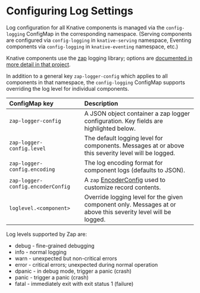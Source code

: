# Configuring Log Settings

Log configuration for all Knative components is managed via the `config-logging` ConfigMap in the corresponding namespace. (Serving components are configured via `config-logging` in `knative-serving` namespace, Eventing components via `config-logging` in `knative-eventing` namespace, etc.)

Knative components use the [zap](https://github.com/uber-go/zap) logging library; options are [documented in more detail in that project](https://github.com/uber-go/zap/blob/master/config.go#L58).

In addition to a general key `zap-logger-config` which applies to all components in that namespace, the `config-logging` ConfigMap supports overriding the log level for individual components.

| ConfigMap key                     | Description                                                                                                                                                      |
| :-------------------------------- | :--------------------------------------------------------------------------------------------------------------------------------------------------------------- |
| `zap-logger-config`               | A JSON object container a zap logger configuration. Key fields are highlighted below.                                                                            |
| `zap-logger-config.level`         | The default logging level for components. Messages at or above this severity level will be logged.                                                               |
| `zap-logger-config.encoding`      | The log encoding format for component logs (defaults to JSON).                                                                                                   |
| `zap-logger-config.encoderConfig` | A `zap` [EncoderConfig](https://github.com/uber-go/zap/blob/10d89a76cc8b9787e408aee8882e40a8bd29c585/zapcore/encoder.go#L312) used to customize record contents. |
| `loglevel.<component>`            | Override logging level for the given component only. Messages at or above this severity level will be logged.                                                    |

Log levels supported by Zap are:

- debug - fine-grained debugging
- info - normal logging
- warn - unexpected but non-critical errors
- error - critical errors; unexpected during normal operation
- dpanic - in debug mode, trigger a panic (crash)
- panic - trigger a panic (crash)
- fatal - immediately exit with exit status 1 (failure)
